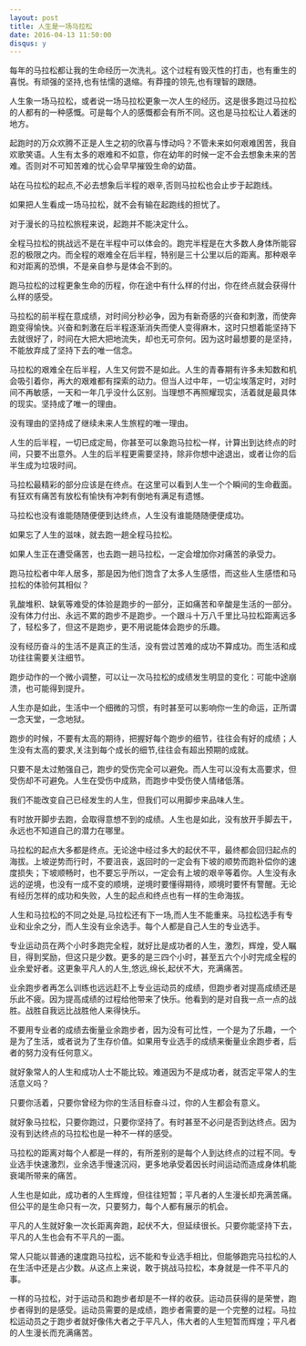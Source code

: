 ```yaml
---
layout: post
title: 人生是一场马拉松
date: 2016-04-13 11:50:00
disqus: y
---
```


每年的马拉松都让我的生命经历一次洗礼。这个过程有毁灭性的打击，也有重生的喜悦。有顽强的坚持,也有怯懦的退缩。有莽撞的领先,也有理智的跟随。

人生象一场马拉松，或者说一场马拉松更象一次人生的经历。这是很多跑过马拉松的人都有的一种感慨。可是每个人的感慨都会有所不同。这也是马拉松让人着迷的地方。

起跑时的万众欢腾不正是人生之初的欣喜与悸动吗？不管未来如何艰难困苦，我自欢歌笑语。人生有太多的艰难和不如意，你在幼年的时候一定不会去想象未来的苦难。否则对不可知苦难的忧心会早早摧毁生命的幼苗。

站在马拉松的起点,不必去想象后半程的艰辛,否则马拉松也会止步于起跑线。

如果把人生看成一场马拉松，就不会有输在起跑线的担忧了。

对于漫长的马拉松旅程来说，起跑并不能决定什么。

全程马拉松的挑战远不是在半程中可以体会的。跑完半程是在大多数人身体所能容忍的极限之内。而全程的艰难全在后半程，特别是三十公里以后的距离。那种艰辛和对距离的恐惧，不是亲自参与是体会不到的。

跑马拉松的过程更象生命的历程，你在途中有什么样的付出，你在终点就会获得什么样的感受。

马拉松的前半程在意成绩，对时间分秒必争，因为有新奇感的兴奋和刺激，而使奔跑变得愉快。兴奋和刺激在后半程逐渐消失而使人变得麻木，这时只想着能坚持下去就很好了，时间在大把大把地流失，却也无可奈何。因为这时最想要的是坚持，不能放弃成了坚持下去的唯一信念。

马拉松的艰难全在后半程，人生又何尝不是如此。人生的青春期有许多未知数和机会吸引着你，再大的艰难都有探索的动力。但当人过中年，一切尘埃落定时，对时间不再敏感，一天和一年几乎没什么区别。当理想不再照耀现实，活着就是最具体的现实。坚持成了唯一的理由。

没有理由的坚持成了继续未来人生旅程的唯一理由。

人生的后半程，一切已成定局，你甚至可以象跑马拉松一样，计算出到达终点的时间，只要不出意外。人生的后半程更需要坚持，除非你想中途退出，或者让你的后半生成为垃圾时间。

马拉松最精彩的部分应该是在终点。在这里可以看到人生一个个瞬间的生命截面。有狂欢有痛苦有放松有愉快有冲刺有倒地有满足有遗憾。

马拉松也没有谁能随随便便到达终点，人生没有谁能随随便便成功。

如果忘了人生的滋味，就去跑一趟全程马拉松。

如果人生正在遭受痛苦，也去跑一趟马拉松，一定会增加你对痛苦的承受力。

跑马拉松者中年人居多，那是因为他们饱含了太多人生感悟，而这些人生感悟和马拉松的体验何其相似？

乳酸堆积、缺氧等难受的体验是跑步的一部分，正如痛苦和辛酸是生活的一部分。没有体力付出、永远不累的跑步不是跑步。一个跟斗十万八千里比马拉松距离远多了，轻松多了，但这不是跑步，更不用说能体会跑步的乐趣。

没有经历奋斗的生活不是真正的生活，没有尝过苦难的成功不算成功。而生活和成功往往需要关注细节。

跑步动作的一个微小调整，可以让一次马拉松的成绩发生明显的变化：可能中途崩溃，也可能得到提升。

人生亦是如此，生活中一个细微的习惯，有时甚至可以影响你一生的命运，正所谓一念天堂，一念地狱。

跑步的时候，不要有太高的期待，把握好每个跑步的细节，往往会有好的成绩；人生没有太高的要求,关注到每个成长的细节,往往会有超出预期的成就。

只要不是太过勉强自己，跑步的受伤完全可以避免。而人生可以没有太高要求，但受伤却不可避免。人生在受伤中成熟，而跑步中受伤使人情绪低落。

我们不能改变自己已经发生的人生，但我们可以用脚步来品味人生。

有时放开脚步去跑，会取得意想不到的成绩。人生也是如此，没有放开手脚去干，永远也不知道自己的潜力在哪里。

马拉松的起点大多都是终点。无论途中经过多大的起伏不平，最终都会回归起点的海拔。上坡逆势而行时，不要沮丧，返回时的一定会有下坡的顺势而跑补偿你的速度损失；下坡顺畅时，也不要忘乎所以，一定会有上坡的艰辛等着你。人生没有永远的逆境，也没有一成不变的顺境，逆境时要懂得期待，顺境时要怀有警醒。无论有经历怎样的成功和失败，人生的起点和终点也有一样的生命海拔。

人生和马拉松的不同之处是,马拉松还有下一场,而人生不能重来。马拉松选手有专业和业余之分，而人生没有业余选手。每个人都是自己人生的专业选手。

专业运动员在两个小时多跑完全程，就好比是成功者的人生，激烈，辉煌，受人瞩目，得到奖励，但这只是少数。更多的是三四个小时，甚至五六个小时完成全程的业余爱好者。这更象平凡人的人生,悠远,绵长,起伏不大，充满痛苦。

业余跑步者再怎么训练也远远赶不上专业运动员的成绩，但跑步者对提高成绩还是乐此不疲。因为提高成绩的过程给他带来了快乐。他看到的是对自我一点一点的战胜。战胜自我远比战胜他人来得快乐。

不要用专业者的成绩去衡量业余跑步者，因为没有可比性，一个是为了乐趣，一个是为了生活，或者说为了生存价值。如果用专业选手的成绩来衡量业余跑步者，后者的努力没有任何意义。

就好象常人的人生和成功人士不能比较。难道因为不是成功者，就否定平常人的生活意义吗？

只要你活着，只要你曾经为你的生活目标奋斗过，你的人生都会有意义。

就好象马拉松，只要你跑过，只要你坚持了。有时甚至不必问是否到达终点。因为没有到达终点的马拉松也是一种不一样的感受。

马拉松的距离对每个人都是一样的，有所差别的是每个人到达终点的过程不同。专业选手快速激烈，业余选手慢速沉闷，更多地承受着因长时间运动而造成身体机能衰竭所带来的痛苦。

人生也是如此，成功者的人生辉煌，但往往短暂；平凡者的人生漫长却充满苦痛。但公平的是生命只有一次，只要努力，每个人都有展示的机会。

平凡的人生就好象一次长距离奔跑，起伏不大，但延续很长。只要你能坚持下去，平凡的人生也会有不平凡的一面。

常人只能以普通的速度跑马拉松，远不能和专业选手相比，但能够跑完马拉松的人在生活中还是占少数。从这点上来说，敢于挑战马拉松，本身就是一件不平凡的事。

一样的马拉松，对于运动员和跑步者却是不一样的收获。运动员获得的是荣誉，跑步者得到的是感受。运动员需要的是成绩，跑步者需要的是一个完整的过程。马拉松运动员之于跑步者就好像伟大者之于平凡人，伟大者的人生短暂而辉煌；平凡者的人生漫长而充满痛苦。